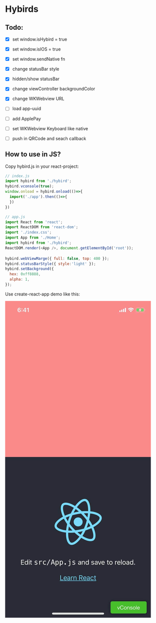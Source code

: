 # Hybirds

## Todo:

- [x] set window.isHybird = true
- [x] set window.isIOS = true
- [x] set window.sendNative fn
- [x] change statusBar style
- [x] hidden/show statusBar
- [x] change viewController backgroundColor
- [x] change WKWebview URL
- [ ] load app-uuid
- [ ] add ApplePay
- [ ] set WKWebview Keyboard like native
- [ ] push in QRCode and seach callback


## How to use in JS?

Copy hybird.js in your react-project:

```js
// index.js
import hybird from './hybird';
hybird.vconsole(true);
window.onload = hybird.onload(()=>{
  import('./app').then(()=>{
  })
})
```

```js
// app.js
import React from 'react';
import ReactDOM from 'react-dom';
import './index.css';
import App from './Home';
import hybird from './hybird';
ReactDOM.render(<App />, document.getElementById('root'));

hybird.webViewMarge({ full: false, top: 400 });
hybird.statusBarStyle({ style:'light' });
hybird.setBackground({
  hex: 0xff8888,
  alpha: 1,
});
```
Use create-react-app demo like this:

![](.imgs/preview.jpg)
